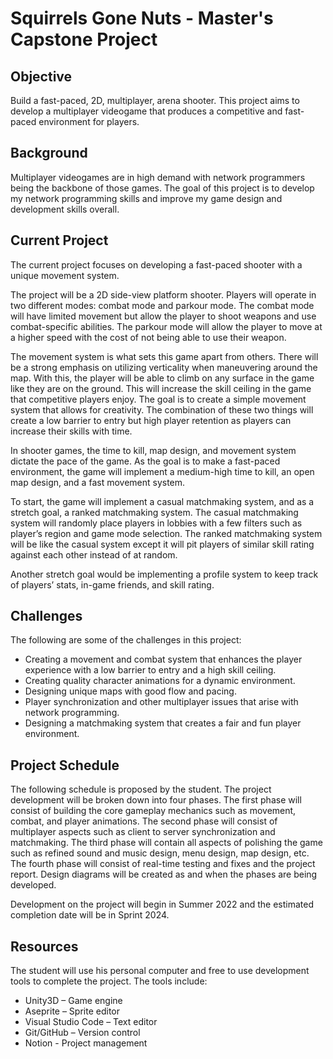 # Squirrels Gone Nuts - Master's Capstone Project

## Objective

Build a fast-paced, 2D, multiplayer, arena shooter. This project aims to develop a multiplayer videogame that produces a competitive
and fast-paced environment for players.

## Background

Multiplayer videogames are in high demand with network programmers being the backbone of
those games. The goal of this project is to develop my network programming skills and improve
my game design and development skills overall.

## Current Project

The current project focuses on developing a fast-paced shooter with a unique movement
system.

The project will be a 2D side-view platform shooter. Players will operate in two different
modes: combat mode and parkour mode. The combat mode will have limited movement but
allow the player to shoot weapons and use combat-specific abilities. The parkour mode will
allow the player to move at a higher speed with the cost of not being able to use their weapon.

The movement system is what sets this game apart from others. There will be a strong
emphasis on utilizing verticality when maneuvering around the map. With this, the player will
be able to climb on any surface in the game like they are on the ground. This will increase the
skill ceiling in the game that competitive players enjoy. The goal is to create a simple movement
system that allows for creativity. The combination of these two things will create a low barrier
to entry but high player retention as players can increase their skills with time.

In shooter games, the time to kill, map design, and movement system dictate the pace of the
game. As the goal is to make a fast-paced environment, the game will implement a medium-high time to
kill, an open map design, and a fast movement system.

To start, the game will implement a casual matchmaking system, and as a stretch goal, a ranked
matchmaking system. The casual matchmaking system will randomly place players in lobbies
with a few filters such as player’s region and game mode selection. The ranked matchmaking
system will be like the casual system except it will pit players of similar skill rating against each
other instead of at random.

Another stretch goal would be implementing a profile system to keep track of players’ stats, in-game friends, and skill rating.

## Challenges

The following are some of the challenges in this project:

- Creating a movement and combat system that enhances the player experience with a
low barrier to entry and a high skill ceiling.
- Creating quality character animations for a dynamic environment.
- Designing unique maps with good flow and pacing.
- Player synchronization and other multiplayer issues that arise with network
programming.
- Designing a matchmaking system that creates a fair and fun player environment.

## Project Schedule

The following schedule is proposed by the student. The project development will be broken
down into four phases. The first phase will consist of building the core gameplay mechanics
such as movement, combat, and player animations. The second phase will consist of
multiplayer aspects such as client to server synchronization and matchmaking. The third phase
will contain all aspects of polishing the game such as refined sound and music design, menu
design, map design, etc. The fourth phase will consist of real-time testing and fixes and the
project report. Design diagrams will be created as and when the phases are being developed.

Development on the project will begin in Summer 2022 and the estimated completion date will be in Sprint 2024.

## Resources

The student will use his personal computer and free to use development tools to complete the
project. The tools include:
- Unity3D – Game engine
- Aseprite – Sprite editor
- Visual Studio Code – Text editor
- Git/GitHub – Version control
- Notion - Project management

